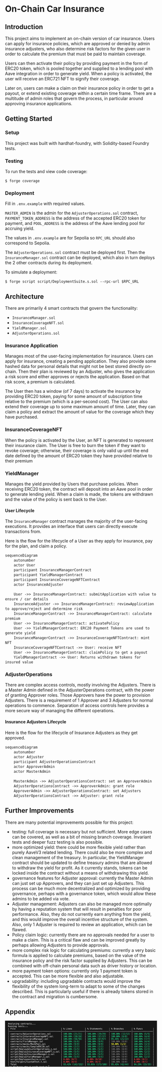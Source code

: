 # On-Chain Car Insurance

## Introduction

This project aims to implement an on-chain version of car insurance. Users can apply for insurance policies, which are approved or denied by admin insurance adjusters, who also determine risk factors for the given user in order to calculate the premium that must be paid to maintain coverage.

Users can then activate their policy by providing payment in the form of ERC20 token, which is pooled together and supplied to a lending pool with Aave integration in order to generate yield. When a policy is activated, the user will receive an ERC721 NFT to signify their coverage.

Later on, users can make a claim on their insurance policy in order to get a payout, or extend existing coverage within a certain time frame. There are a multitude of admin roles that govern the process, in particular around approving insurance applications.

## Getting Started

### Setup

This project was built with hardhat-foundry, with Solidity-based Foundry tests.

### Testing

To run the tests and view code coverage:

```
$ forge coverage
```

### Deployment

Fill in `.env.example` with required values.

`MASTER_ADMIN` is the admin for the `AdjusterOperations.sol` contract, `PAYMENT_TOKEN_ADDRESS` is the address of the accepted ERC20 token for payment, and `POOL_ADDRESS` is the address of the Aave lending pool for accruing yield.

The values in `.env.example` are for Sepolia so `RPC_URL` should also correspond to Sepolia.

The `AdjusterOperations.sol` contract must be deployed first. Then the `InsuranceManager.sol` contract can be deployed, which also in turn deploys the 2 other contracts during its deployment.

To simulate a deployment:

```
$ forge script script/DeploymentSuite.s.sol --rpc-url $RPC_URL
```

## Architecture

There are primarily 4 smart contracts that govern the functionality:

- `InsuranceManager.sol`
- `InsuranceCoverageNFT.sol`
- `YieldManager.sol`
- `AdjusterOperations.sol`

### Insurance Application

Manages most of the user-facing implementation for insurance. Users can apply for insurance, creating a pending application. They also provide some hashed data for personal details that might not be best stored directly on-chain. Then their plan is reviewed by an Adjuster, who gives the application a risk score and either approves or rejects the application. Based on that risk score, a premium is calculated.

The User then has a window (of 7 days) to activate the insurance by providing ERC20 token, paying for some amount of subscription time relative to the premium (which is a per-second cost). The User can also extend their coverage up to some maximum amount of time. Later, they can claim a policy and extract the amount of value for the coverage which they have purchased.

### InsuranceCoverageNFT

When the policy is activated by the User, an NFT is generated to represent their insurance claim. The User is free to burn the token if they want to revoke coverage; otherwise, their coverage is only valid up until the end date defined by the amount of ERC20 token they have provided relative to their premium

### YieldManager

Manages the yield provided by Users that purchase policies. When receiving ERC20 token, the contract will deposit into an Aave pool in order to generate lending yield. When a claim is made, the tokens are withdrawn and the value of the policy is sent back to the User.

#### User Lifecycle

The `InsuranceManager` contract manages the majority of the user-facing executions. It provides an interface that users can directly execute transactions from.

Here is the flow for the lifecycle of a User as they apply for insurance, pay for the plan, and claim a policy.

```mermaid
sequenceDiagram
    autonumber
    actor User
    participant InsuranceManagerContract
    participant YieldManagerContract
    participant InsuranceCoverageNFTContract
    actor InsuranceAdjuster

    User ->> InsuranceManagerContract: submitApplication with value to ensure / car details
    InsuranceAdjuster ->> InsuranceManagerContract: reviewApplication to approve/reject and determine risk
    InsuranceManagerContract ->> InsuranceManagerContract: calculate premium
    User ->> InsuranceManagerContract: activatePolicy
    User ->> YieldManagerContract: ERC20 Payment Tokens are used to generate yield
    InsuranceManagerContract ->> InsuranceCoverageNFTContract: mint NFT
    InsuranceCoverageNFTContract ->> User: receive NFT
    User ->> InsuranceManagerContract: claimPolicy to get a payout
    YieldManagerContract ->> User: Returns withdrawn tokens for insured value
```

### AdjusterOperations

There are complex access controls, mostly involving the Adjusters. There is a Master Admin defined in the AdjusterOperations contract, with the power of granting Approver roles. Those Approvers have the power to provision Adjusters. There is a requirement of 1 Approver and 3 Adjusters for normal operations to commence. Separation of access controls here provides a more secure way of managing the different operations.

#### Insurance Adjusters Lifecycle

Here is the flow for the lifecycle of Insurance Adjusters as they get approved.

```mermaid
sequenceDiagram
    autonumber
    actor Adjuster
    participant AdjusterOperationsContract
    actor ApproverAdmin
    actor MasterAdmin

    MasterAdmin ->> AdjusterOperationsContract: set an ApproverAdmin
    AdjusterOperationsContract ->> ApproverAdmin: grant role
    ApproverAdmin ->> AdjusterOperationsContract: set Adjusters
    AdjusterOperationsContract ->> Adjuster: grant role
```

## Further Improvements

There are many potential improvements possible for this project:

- testing: full coverage is necessary but not sufficient. More edge cases can be covered, as well as a bit of missing branch coverage. Invariant tests and deeper fuzz testing is also possible.
- more optimized yield: there could be more flexible yield rather than purely AaveV3 related lending. There could also be more complex and clean management of the treasury. In particular, the YieldManager contract should be updated to define treasury admins that are allowed to withdraw the yield for profit. As it currently stands, tokens can be locked inside the contract without a means of withdrawing this yield.
- governance features for Adjuster approval: currently the Master Admin can just set up Approvers, and they can just set up Adjusters. This process can be much more decentralized and optimized by providing governance, perhaps with a governance token, which would allow these admins to be added via vote.
- Adjuster management: Adjusters can also be managed more optimally by having a reputation system that will result in penalties for poor performance. Also, they do not currently earn anything from the yield, and this would improve the overall incentive structure of the system. Also, only 1 Adjuster is required to review an application, which can be flawed.
- Policy claim logic: currently there are no approvals needed for a user to make a claim. This is a critical flaw and can be improved greatly by perhaps allowing Adjusters to provide approvals.
- more complex risk logic for calculating premiums: currently a very basic formula is applied to calculate premiums, based on the value of the insurance policy and the risk factor supplied by Adjusters. This can be combined with off-chain personal data such as driver history or location.
- more payment token options: currently only 1 payment token is accepted. This can be more flexible and also adjustable.
- upgradability: including upgradable contracts would improve the flexibility of the system long-term to adapt to some of the changes described. This is particularly useful if there is already tokens stored in the contract and migration is cumbersome.

## Appendix

![code cov](./codecov.png)
